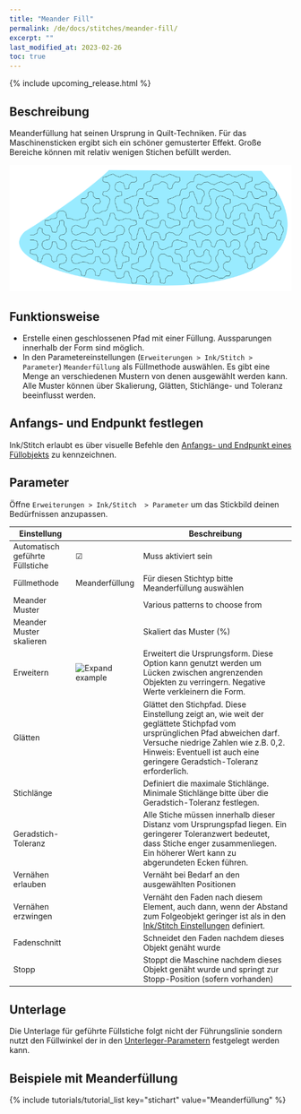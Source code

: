 ```yaml
---
title: "Meander Fill"
permalink: /de/docs/stitches/meander-fill/
excerpt: ""
last_modified_at: 2023-02-26
toc: true
---
```

{% include upcoming_release.html %}

## Beschreibung

Meanderfüllung hat seinen Ursprung in Quilt-Techniken. Für das Maschinensticken ergibt sich ein schöner gemusterter Effekt. Große Bereiche können mit relativ wenigen Stichen befüllt werden.

![Meander stitch detail](/assets/images/docs/meander-fill.png)

## Funktionsweise

* Erstelle einen geschlossenen Pfad mit einer Füllung. Aussparungen innerhalb der Form sind möglich.
* In den Parametereinstellungen (`Erweiterungen > Ink/Stitch > Parameter`) `Meanderfüllung` als Füllmethode auswählen. Es gibt eine Menge an verschiedenen Mustern von denen ausgewählt werden kann. Alle Muster können über Skalierung, Glätten, Stichlänge- und Toleranz beeinflusst werden.

## Anfangs- und Endpunkt festlegen

Ink/Stitch erlaubt es über visuelle Befehle den [Anfangs- und Endpunkt eines Füllobjekts](/de/docs/commands) zu kennzeichnen.

## Parameter

Öffne `Erweiterungen > Ink/Stitch  > Parameter` um das Stickbild deinen Bedürfnissen anzupassen.

Einstellung          ||Beschreibung
---|---|---
Automatisch geführte Füllstiche | ☑ |Muss aktiviert sein
Füllmethode          | Meanderfüllung|Für diesen Stichtyp bitte Meanderfüllung auswählen
Meander Muster       ||Various patterns to choose from
Meander Muster skalieren||Skaliert das Muster (%)
Erweitern            |![Expand example](/assets/images/docs/params-fill-expand.png)  |Erweitert die Ursprungsform. Diese Option kann genutzt werden um Lücken zwischen angrenzenden Objekten zu verringern. Negative Werte verkleinern die Form.
Glätten              ||Glättet den Stichpfad. Diese Einstellung zeigt an, wie weit der geglättete Stichpfad vom ursprünglichen Pfad abweichen darf. Versuche niedrige Zahlen wie z.B. 0,2. Hinweis: Eventuell ist auch eine geringere Geradstich-Toleranz erforderlich.
Stichlänge           ||Definiert die maximale Stichlänge. Minimale Stichlänge bitte über die Geradstich-Toleranz festlegen.
Geradstich-Toleranz  ||Alle Stiche müssen innerhalb dieser Distanz vom Ursprungspfad liegen. Ein geringerer Toleranzwert bedeutet, dass Stiche enger zusammenliegen. Ein höherer Wert kann zu abgerundeten Ecken führen.
Vernähen erlauben    || Vernäht bei Bedarf an den ausgewählten Positionen
Vernähen erzwingen   || Vernäht den Faden nach diesem Element, auch dann, wenn der Abstand zum Folgeobjekt geringer ist als in den [Ink/Stitch Einstellungen](/de/docs/preferences/) definiert.
Fadenschnitt         || Schneidet den Faden nachdem dieses Objekt genäht wurde
Stopp                || Stoppt die Maschine nachdem dieses Objekt genäht wurde und springt zur Stopp-Position (sofern vorhanden)

## Unterlage

Die Unterlage für geführte Füllstiche folgt nicht der Führungslinie sondern nutzt den Füllwinkel der in den [Unterleger-Parametern](/de/docs/stitches/fill-stitch/#unterlage) festgelegt werden kann.

## Beispiele mit Meanderfüllung

{% include tutorials/tutorial_list key="stichart" value="Meanderfüllung" %}
